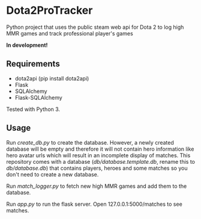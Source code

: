# Dota2ProTracker
Python project that uses the public steam web api for Dota 2 to log high MMR games and track professional player's games

**In development!**

## Requirements

- dota2api (pip install dota2api)
- Flask
- SQLAlchemy
- Flask-SQLAlchemy

Tested with Python 3.

## Usage

Run *create_db.py* to create the database. However, a newly created database will be empty and therefore it will not contain hero information like hero avatar urls which will result in an incomplete display of matches. This repository comes with a database (*db/database.template.db*, rename this to *db/database.db*) that contains players, heroes and some matches so you don't need to create a new database.

Run *match_logger.py* to fetch new high MMR games and add them to the database.

Run *app.py* to run the flask server. Open 127.0.0.1:5000/matches to see matches.
